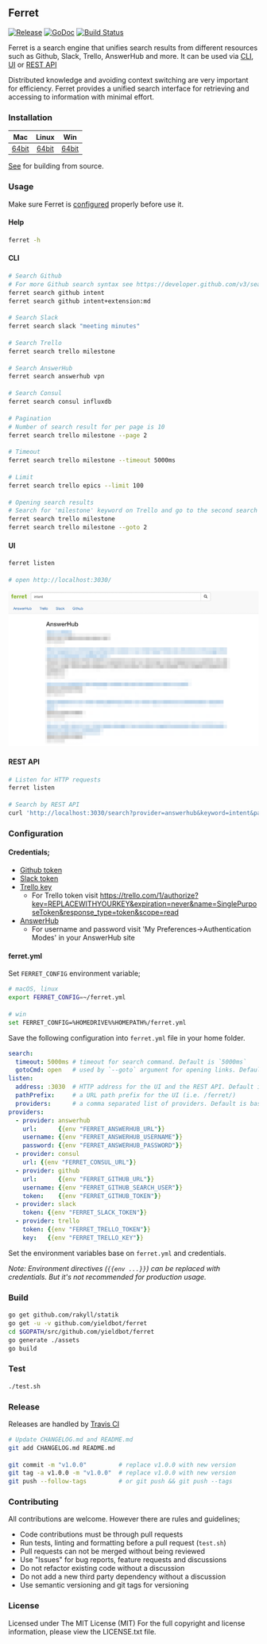 ## Ferret

[![Release][release-image]][release-url] [![GoDoc][godoc-image]][godoc-url] [![Build Status][travis-image]][travis-url]

Ferret is a search engine that unifies search results from different resources
such as Github, Slack, Trello, AnswerHub and more. It can be used via
[CLI](#cli), [UI](#ui) or [REST API](#rest-api)

Distributed knowledge and avoiding context switching are very important for
efficiency. Ferret provides a unified search interface for retrieving and
accessing to information with minimal effort.


### Installation

| Mac | Linux | Win |
|:---:|:---:|:---:|
| [64bit][download-darwin-amd64-url] | [64bit][download-linux-amd64-url] | [64bit][download-windows-amd64-url] |

[See](#build) for building from source.


### Usage

Make sure Ferret is [configured](#configuration) properly before use it.

#### Help

```bash
ferret -h
```

#### CLI

```bash
# Search Github
# For more Github search syntax see https://developer.github.com/v3/search/
ferret search github intent
ferret search github intent+extension:md

# Search Slack
ferret search slack "meeting minutes"

# Search Trello
ferret search trello milestone

# Search AnswerHub
ferret search answerhub vpn

# Search Consul
ferret search consul influxdb

# Pagination
# Number of search result for per page is 10
ferret search trello milestone --page 2

# Timeout
ferret search trello milestone --timeout 5000ms

# Limit
ferret search trello epics --limit 100

# Opening search results
# Search for 'milestone' keyword on Trello and go to the second search result
ferret search trello milestone
ferret search trello milestone --goto 2
```

#### UI

```bash
ferret listen

# open http://localhost:3030/
```

![Web UI](assets/public/img/ferret-ui.png)

#### REST API

```bash
# Listen for HTTP requests
ferret listen

# Search by REST API
curl 'http://localhost:3030/search?provider=answerhub&keyword=intent&page=1&timeout=5000ms'
```


### Configuration

#### Credentials;

- [Github token](https://help.github.com/articles/creating-an-access-token-for-command-line-use/)
- [Slack token](https://api.slack.com/docs/oauth-test-tokens)
- [Trello key](https://trello.com/app-key)
  - For Trello token visit https://trello.com/1/authorize?key=REPLACEWITHYOURKEY&expiration=never&name=SinglePurposeToken&response_type=token&scope=read
- [AnswerHub](http://docs.answerhub.com/articles/1444/how-to-enable-and-grant-use-of-the-rest-api.html)
  - For username and password visit 'My Preferences->Authentication Modes' in your AnswerHub site

#### ferret.yml

Set `FERRET_CONFIG` environment variable;

```bash
# macOS, linux
export FERRET_CONFIG=~/ferret.yml

# win
set FERRET_CONFIG=%HOMEDRIVE%%HOMEPATH%/ferret.yml
```

Save the following configuration into `ferret.yml` file in your home folder.

```yaml
search:
  timeout: 5000ms # timeout for search command. Default is `5000ms`
  gotoCmd: open   # used by `--goto` argument for opening links. Default is `open`
listen:
  address: :3030  # HTTP address for the UI and the REST API. Default is :3030
  pathPrefix:     # a URL path prefix for the UI (i.e. /ferret/)
  providers:      # a comma separated list of providers. Default is base on config.yml
providers:
  - provider: answerhub
    url:      {{env "FERRET_ANSWERHUB_URL"}}
    username: {{env "FERRET_ANSWERHUB_USERNAME"}}
    password: {{env "FERRET_ANSWERHUB_PASSWORD"}}
  - provider: consul
    url: {{env "FERRET_CONSUL_URL"}}
  - provider: github
    url:      {{env "FERRET_GITHUB_URL"}}
    username: {{env "FERRET_GITHUB_SEARCH_USER"}}
    token:    {{env "FERRET_GITHUB_TOKEN"}}
  - provider: slack
    token: {{env "FERRET_SLACK_TOKEN"}}
  - provider: trello
    token: {{env "FERRET_TRELLO_TOKEN"}}
    key:   {{env "FERRET_TRELLO_KEY"}}
```

Set the environment variables base on `ferret.yml` and credentials.

_Note: Environment directives (`{{env ...}}`) can be replaced with credentials.
But it's not recommended for production usage._


### Build

```bash
go get github.com/rakyll/statik
go get -u -v github.com/yieldbot/ferret
cd $GOPATH/src/github.com/yieldbot/ferret
go generate ./assets
go build
```


### Test

```bash
./test.sh
```


### Release

Releases are handled by [Travis CI](https://travis-ci.org/yieldbot/ferret)

```bash
# Update CHANGELOG.md and README.md
git add CHANGELOG.md README.md

git commit -m "v1.0.0"         # replace v1.0.0 with new version
git tag -a v1.0.0 -m "v1.0.0"  # replace v1.0.0 with new version
git push --follow-tags         # or git push && git push --tags
```


### Contributing

All contributions are welcome. However there are rules and guidelines;

- Code contributions must be through pull requests
- Run tests, linting and formatting before a pull request (`test.sh`)
- Pull requests can not be merged without being reviewed
- Use "Issues" for bug reports, feature requests and discussions
- Do not refactor existing code without a discussion
- Do not add a new third party dependency without a discussion
- Use semantic versioning and git tags for versioning


### License

Licensed under The MIT License (MIT)
For the full copyright and license information, please view the LICENSE.txt file.


[release-url]: https://github.com/yieldbot/ferret/releases/latest
[release-image]: https://img.shields.io/badge/release-v3.1.1-blue.svg

[godoc-url]: https://godoc.org/github.com/yieldbot/ferret
[godoc-image]: https://godoc.org/github.com/yieldbot/ferret?status.svg

[travis-url]: https://travis-ci.org/yieldbot/ferret
[travis-image]: https://travis-ci.org/yieldbot/ferret.svg?branch=master

[download-darwin-amd64-url]: https://github.com/yieldbot/ferret/releases/download/v3.1.1/ferret-darwin-amd64.zip
[download-linux-amd64-url]: https://github.com/yieldbot/ferret/releases/download/v3.1.1/ferret-linux-amd64.zip
[download-windows-amd64-url]: https://github.com/yieldbot/ferret/releases/download/v3.1.1/ferret-windows-amd64.zip
